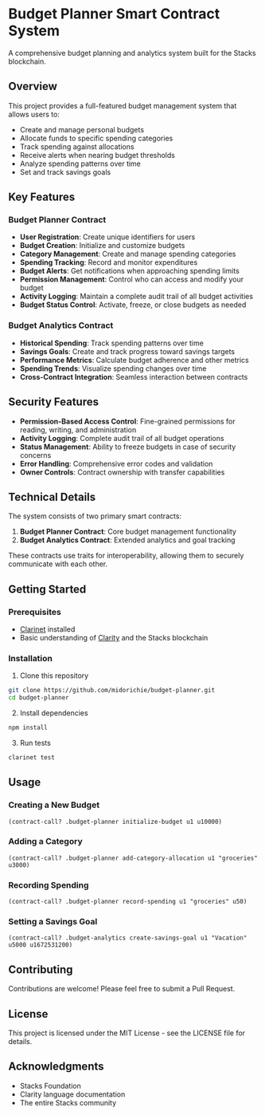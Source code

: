 # Budget Planner Smart Contract System

A comprehensive budget planning and analytics system built for the Stacks blockchain.

## Overview

This project provides a full-featured budget management system that allows users to:

- Create and manage personal budgets
- Allocate funds to specific spending categories
- Track spending against allocations
- Receive alerts when nearing budget thresholds
- Analyze spending patterns over time
- Set and track savings goals

## Key Features

### Budget Planner Contract

- **User Registration**: Create unique identifiers for users
- **Budget Creation**: Initialize and customize budgets
- **Category Management**: Create and manage spending categories
- **Spending Tracking**: Record and monitor expenditures
- **Budget Alerts**: Get notifications when approaching spending limits
- **Permission Management**: Control who can access and modify your budget
- **Activity Logging**: Maintain a complete audit trail of all budget activities
- **Budget Status Control**: Activate, freeze, or close budgets as needed

### Budget Analytics Contract

- **Historical Spending**: Track spending patterns over time
- **Savings Goals**: Create and track progress toward savings targets
- **Performance Metrics**: Calculate budget adherence and other metrics
- **Spending Trends**: Visualize spending changes over time
- **Cross-Contract Integration**: Seamless interaction between contracts

## Security Features

- **Permission-Based Access Control**: Fine-grained permissions for reading, writing, and administration
- **Activity Logging**: Complete audit trail of all budget operations
- **Status Management**: Ability to freeze budgets in case of security concerns
- **Error Handling**: Comprehensive error codes and validation
- **Owner Controls**: Contract ownership with transfer capabilities

## Technical Details

The system consists of two primary smart contracts:

1. **Budget Planner Contract**: Core budget management functionality
2. **Budget Analytics Contract**: Extended analytics and goal tracking

These contracts use traits for interoperability, allowing them to securely communicate with each other.

## Getting Started

### Prerequisites

- [Clarinet](https://github.com/hirosystems/clarinet) installed
- Basic understanding of [Clarity](https://clarity-lang.org/) and the Stacks blockchain

### Installation

1. Clone this repository
```bash
git clone https://github.com/midorichie/budget-planner.git
cd budget-planner
```

2. Install dependencies
```bash
npm install
```

3. Run tests
```bash
clarinet test
```

## Usage

### Creating a New Budget

```clarity
(contract-call? .budget-planner initialize-budget u1 u10000)
```

### Adding a Category

```clarity
(contract-call? .budget-planner add-category-allocation u1 "groceries" u3000)
```

### Recording Spending

```clarity
(contract-call? .budget-planner record-spending u1 "groceries" u50)
```

### Setting a Savings Goal

```clarity
(contract-call? .budget-analytics create-savings-goal u1 "Vacation" u5000 u1672531200)
```

## Contributing

Contributions are welcome! Please feel free to submit a Pull Request.

## License

This project is licensed under the MIT License - see the LICENSE file for details.

## Acknowledgments

- Stacks Foundation
- Clarity language documentation
- The entire Stacks community
